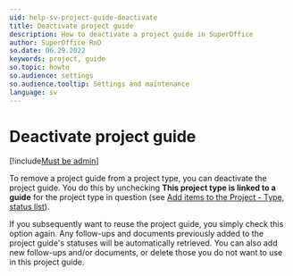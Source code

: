 ```yaml
---
uid: help-sv-project-guide-deactivate
title: Deactivate project guide
description: How to deactivate a project guide in SuperOffice
author: SuperOffice RnD
so.date: 06.29.2022
keywords: project, guide
so.topic: howto
so.audience: settings
so.audience.tooltip: Settings and maintenance
language: sv
---
```


# Deactivate project guide

[!include[Must be admin](../../../learn/includes/req-admin.md)]

To remove a project guide from a project type, you can deactivate the project guide. You do this by unchecking **This project type is linked to a guide** for the project type in question (see [Add items to the Project - Type, status list][1]).

If you subsequently want to reuse the project guide, you simply check this option again. Any follow-ups and documents previously added to the project guide's statuses will be automatically retrieved. You can also add new follow-ups and/or documents, or delete those you do not want to use in this project guide.

<!-- Referenced links -->
[1]: ../../../admin/lists/learn/project-type.md

<!-- Referenced images -->


